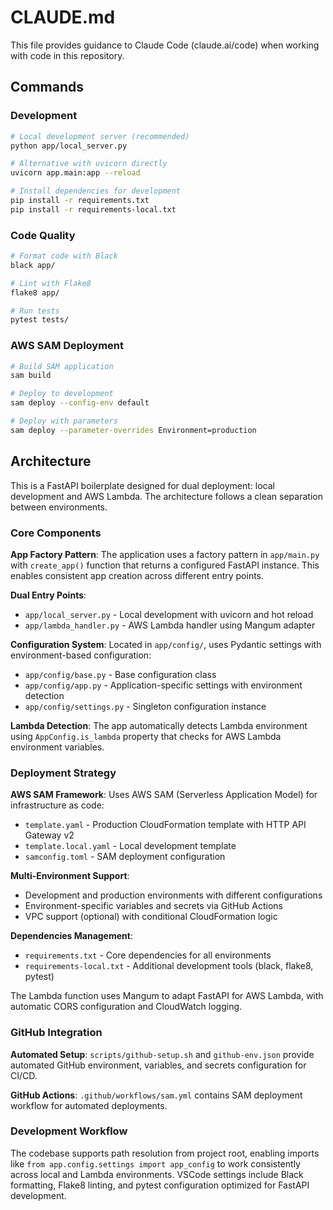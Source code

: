 # CLAUDE.md

This file provides guidance to Claude Code (claude.ai/code) when working with code in this repository.

## Commands

### Development
```bash
# Local development server (recommended)
python app/local_server.py

# Alternative with uvicorn directly
uvicorn app.main:app --reload

# Install dependencies for development
pip install -r requirements.txt
pip install -r requirements-local.txt
```

### Code Quality
```bash
# Format code with Black
black app/

# Lint with Flake8
flake8 app/

# Run tests
pytest tests/
```

### AWS SAM Deployment
```bash
# Build SAM application
sam build

# Deploy to development
sam deploy --config-env default

# Deploy with parameters
sam deploy --parameter-overrides Environment=production
```

## Architecture

This is a FastAPI boilerplate designed for dual deployment: local development and AWS Lambda. The architecture follows a clean separation between environments.

### Core Components

**App Factory Pattern**: The application uses a factory pattern in `app/main.py` with `create_app()` function that returns a configured FastAPI instance. This enables consistent app creation across different entry points.

**Dual Entry Points**:
- `app/local_server.py` - Local development with uvicorn and hot reload
- `app/lambda_handler.py` - AWS Lambda handler using Mangum adapter

**Configuration System**: Located in `app/config/`, uses Pydantic settings with environment-based configuration:
- `app/config/base.py` - Base configuration class
- `app/config/app.py` - Application-specific settings with environment detection
- `app/config/settings.py` - Singleton configuration instance

**Lambda Detection**: The app automatically detects Lambda environment using `AppConfig.is_lambda` property that checks for AWS Lambda environment variables.

### Deployment Strategy

**AWS SAM Framework**: Uses AWS SAM (Serverless Application Model) for infrastructure as code:
- `template.yaml` - Production CloudFormation template with HTTP API Gateway v2
- `template.local.yaml` - Local development template
- `samconfig.toml` - SAM deployment configuration

**Multi-Environment Support**:
- Development and production environments with different configurations
- Environment-specific variables and secrets via GitHub Actions
- VPC support (optional) with conditional CloudFormation logic

**Dependencies Management**:
- `requirements.txt` - Core dependencies for all environments
- `requirements-local.txt` - Additional development tools (black, flake8, pytest)

The Lambda function uses Mangum to adapt FastAPI for AWS Lambda, with automatic CORS configuration and CloudWatch logging.

### GitHub Integration

**Automated Setup**: `scripts/github-setup.sh` and `github-env.json` provide automated GitHub environment, variables, and secrets configuration for CI/CD.

**GitHub Actions**: `.github/workflows/sam.yml` contains SAM deployment workflow for automated deployments.

### Development Workflow

The codebase supports path resolution from project root, enabling imports like `from app.config.settings import app_config` to work consistently across local and Lambda environments. VSCode settings include Black formatting, Flake8 linting, and pytest configuration optimized for FastAPI development.